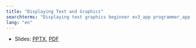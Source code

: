 ```yaml
---
title: "Displaying Text and Graphics"
searchterms: "Displaying text graphics beginner ev3_app programmer_app toggle displaying_text_and_graphics"
lang: "en"
---
```



    
 <ul>
 <li class="ng-binding">Slides:
 <a href="translations/en-us/tablet/beginner/Display.pptx">PPTX</a>,
 <a href="translations/en-us/tablet/beginner/Display.pdf">PDF</a>
 </li>
 </ul>
